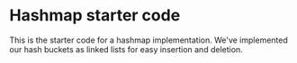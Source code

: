 # Hashmap starter code

This is the starter code for a hashmap implementation. We've implemented our hash buckets as linked lists for easy insertion and deletion.